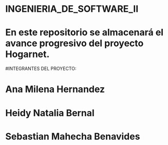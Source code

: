 # INGENIERIA_DE_SOFTWARE_II

# En este repositorio se almacenará el avance progresivo del proyecto Hogarnet.

#INTEGRANTES DEL PROYECTO: 

# Ana Milena Hernandez
# Heidy Natalia Bernal 
# Sebastian Mahecha Benavides 
